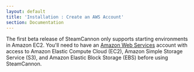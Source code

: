 ```yaml
---
layout: default
title: 'Installation : Create an AWS Account'
section: Documentation
---
```


The first beta release of SteamCannon only supports starting
environments in Amazon EC2. You'll need to have an [Amazon Web
Services][aws] account with access to Amazon Elastic Compute Cloud
(EC2), Amazon Simple Storage Service (S3), and Amazon Elastic Block
Storage (EBS) before using SteamCannon.

[aws]: http://aws.amazon.com
